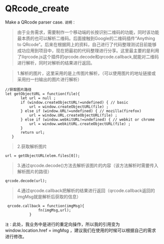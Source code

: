 # QRcode_create
Make a QRcode parser case.
`说明：`
> 由于业务需求，需要制作一个移动端的长按识别二维码的功能，同时该功能最本质的也可以解析二维码。后面接触到Google的二维码插件“Anything to QRcode”。后来在根据网上的资料，自己进行了代码整理测试目前能够成功应用到项目中，现在把最初的代码整理进行分享。这里最主要的是利用了llqrcode.js这个插件的qrcode.decode和qrcode.callback,就能对二维码进行解析，同时对解析的结果进行返回。

> 1.解析的图片，这里采用的是上传图片解析，（可以使用图片的地址链接或采用扫一扫输出的图片进行解析）
 ```
 //获取图片路径
 let getObjectURL = function(file){
	    let url = null ; 
	    if (window.createObjectURL!=undefined) { // basic
	        url = window.createObjectURL(file) ;
	    } else if (window.URL!=undefined) { // mozilla(firefox)
	        url = window.URL.createObjectURL(file) ;
	    } else if (window.webkitURL!=undefined) { // webkit or chrome
	        url = window.webkitURL.createObjectURL(file) ;
	    }
	    return url;
	}
```  
 > 2.获取解析图片
  ```
  url = getObjectURL(elem.files[0]);
  ```
 > 3.通过qrcode.decode()方法去解析该图片的内容（该方法解析时需要传入解析图片的路径）
  ```
  qrcode.decode(url);
  ```
 > 4.通过qrcode.callback把解析的结果进行返回（qrcode.callback返回的imgMsg就是解析后获取的信息）
 ```
  qrcode.callback = function(imgMsg){
				fn(imgMsg,url);
			}
```
  `注：`此处，我业务中是进行的重定向操作，所以我的引用变为 window.location.href = imgMsg ，建议我们在使用的时候可以根据自己的需求进行修改。
  
  
  
